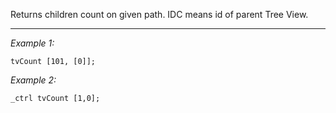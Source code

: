 Returns children count on given path. IDC means id of parent Tree View.


---
*Example 1:*
```sqf
tvCount [101, [0]];
```

*Example 2:*
```sqf
_ctrl tvCount [1,0];
```
